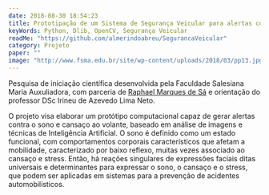 ```yaml
---
date: 2018-08-30 18:54:23
title: Prototipação de um Sistema de Segurança Veicular para alertas contra o sono e cansaço via reconhecimento de imagens
keyWords: Python, Dlib, OpenCV, Segurança Veicular
readMe: "https://github.com/almerindoabreu/SegurancaVeicular"
category: Projeto
paper: ""
image: "http://www.fsma.edu.br/site/wp-content/uploads/2018/03/pp13.jpg"
---
```


Pesquisa de iniciação científica desenvolvida pela Faculdade Salesiana Maria Auxuliadora, com parceria de [Raphael Marques de Sá](https://github.com/raphael-ms) e orientação do professor DSc Irineu de Azevedo Lima Neto.

O projeto visa elaborar um protótipo computacional capaz de gerar alertas contra o sono e cansaço ao volante, baseado em análise de imagens e técnicas de Inteligência Artificial. O sono é definido como um estado funcional, com comportamentos corporais característicos que afetam a mobilidade, caracterizado por baixo reflexo, muitas vezes associado ao cansaço e stress. Então, há reações singulares de expressões faciais ditas universais e determinantes para expressar o sono, o cansaço e o stress, que podem ser aplicadas em sistemas para a prevenção de acidentes automobilísticos.
